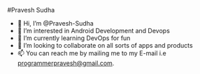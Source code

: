 #Pravesh Sudha

- 👋 Hi, I’m @Pravesh-Sudha
- 👀 I’m interested in Android Development and Devops
- 🌱 I’m currently learning DevOps for fun
- 💞️ I’m looking to collaborate on all sorts of apps and products
- 📫 You can reach me by mailing me to my E-mail i.e programmerpravesh@gmail.com.

<!---
Pravesh-Sudha/Pravesh-Sudha is a ✨ special ✨ repository because its `README.md` (this file) appears on your GitHub profile.
You can click the Preview link to take a look at your changes.
--->
